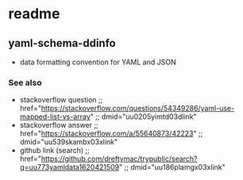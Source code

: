 # readme
<!---
### <beg-file_info>
### document_metadata:
###   - caption: "caption"
###     dmid: "uu773yamldata1620421509"
###     date: created="2021-05-07T14:05:27"
###     last: lastmod="2021-05-07T14:05:27"
###     tags:       yaml,schema,data,stackoverflow
###     people:
###         - __people__
###     author:     created="__author__"
###     filetype:   "__filetype__"
###     lastupdate: "__lastupdate__"
###     namespace:
###         - __namespace__
###     desc: |
###         ## Overview
###         * yaml data layout format called ddinfo
###     seealso: |
###         ## See also
###         * __seealso__
###     seeinstead: |
###         * __seeinstead__
### <end-file_info>
--->

## yaml-schema-ddinfo

* data formatting convention for YAML and JSON

### See also
<!--- dmid="uu476zendpx03xlink" --->

* stackoverflow question ;; href="https://stackoverflow.com/questions/54349286/yaml-use-mapped-list-vs-array" ;; dmid="uu0205yimtd03dlink"
* stackoverflow answer ;; href="https://stackoverflow.com/a/55640873/42223" ;;  dmid="uu539skambx03xlink"
* github link (search) ;; href="https://github.com/dreftymac/trypublic/search?q=uu773yamldata1620421509" ;; dmid="uu186plamgx03xlink"



